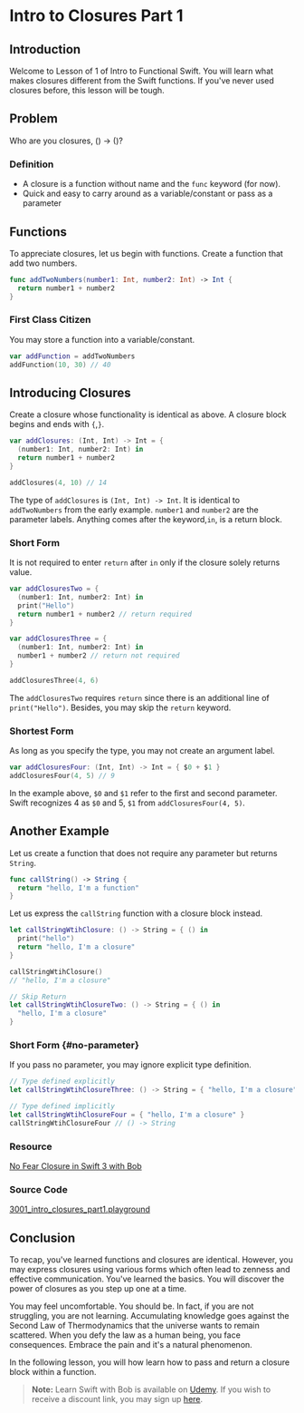 # Intro to Closures Part 1

## Introduction
Welcome to Lesson of 1 of Intro to Functional Swift. You will learn what makes closures different from the Swift functions. If you've never used closures before, this lesson will be tough.

## Problem
Who are you closures, () -> ()?

### Definition
 - A closure is a function without name and the `func` keyword (for now).
 - Quick and easy to carry around as a variable/constant or pass as a parameter

## Functions
To appreciate closures, let us begin with functions. Create a function that add two numbers.

```swift
func addTwoNumbers(number1: Int, number2: Int) -> Int {
  return number1 + number2
}
```

### First Class Citizen
You may store a function into a variable/constant.

```swift
var addFunction = addTwoNumbers
addFunction(10, 30) // 40
```

## Introducing Closures
Create a closure whose functionality is identical as above. A closure block begins and ends with `{`,`}`.

```swift
var addClosures: (Int, Int) -> Int = {
  (number1: Int, number2: Int) in
  return number1 + number2
}

addClosures(4, 10) // 14
```

The type of  `addClosures` is `(Int, Int) -> Int`. It is identical to `addTwoNumbers` from the early example. `number1` and `number2` are the parameter labels. Anything comes after  the keyword,`in`, is a return block.


### Short Form
It is not required to enter `return` after `in` only if the closure solely returns value.

```swift
var addClosuresTwo = {
  (number1: Int, number2: Int) in
  print("Hello")
  return number1 + number2 // return required
}

var addClosuresThree = {
  (number1: Int, number2: Int) in
  number1 + number2 // return not required
}

addClosuresThree(4, 6)
```

The `addClosuresTwo` requires `return` since there is an additional line of `print("Hello")`. Besides, you may skip the `return` keyword.


### Shortest Form
As long as you specify the type, you may not create an argument label.

```swift
var addClosuresFour: (Int, Int) -> Int = { $0 + $1 }
addClosuresFour(4, 5) // 9
```

In the example above, `$0` and `$1` refer to the first and second parameter.    Swift recognizes 4 as `$0` and 5, `$1` from `addClosuresFour(4, 5)`.

## Another Example
Let us create a function that does not require any parameter but returns `String`.

```swift
func callString() -> String {
  return "hello, I'm a function"
}
```

Let us express the `callString` function with a closure block instead.


```swift
let callStringWtihClosure: () -> String = { () in
  print("hello")
  return "hello, I'm a closure"
}

callStringWtihClosure()
// "hello, I'm a closure"

// Skip Return
let callStringWtihClosureTwo: () -> String = { () in
  "hello, I'm a closure"
}
```

### Short Form {#no-parameter}
If you pass no parameter, you may ignore explicit type definition.

```swift
// Type defined explicitly
let callStringWtihClosureThree: () -> String = { "hello, I'm a closure" }

// Type defined implicitly
let callStringWtihClosureFour = { "hello, I'm a closure" }
callStringWtihClosureFour // () -> String
```

### Resource
[No Fear Closure in Swift 3 with Bob]

[No Fear Closure in Swift 3 with Bob]: https://blog.bobthedeveloper.io/no-fear-closure-in-swift-3-with-bob-72a10577c564


### Source Code
[3001_intro_closures_part1.playground](https://www.dropbox.com/sh/dz7zn4gthlms8oh/AAAlcQb3Nu_SD2X3NDLRnZxKa?dl=0)


## Conclusion
To recap, you've learned functions and closures are identical. However, you may express closures using various forms which often lead to zenness and effective communication. You've learned the basics. You will discover the power of closures as you step up one at a time.

You may feel uncomfortable. You should be. In fact, if you are not struggling, you are not learning. Accumulating knowledge goes against the Second Law of Thermodynamics that the universe wants to remain scattered. When you defy the law as a human being, you face consequences. Embrace the pain and it's a natural phenomenon.

In the following lesson, you will how learn how to pass and return a closure block within a function.

> **Note:** Learn Swift with Bob is available on [Udemy](https://udemy.com/learn-swift-with-bob/). If you wish to receive a discount link, you may sign up [here](https://goo.gl/RR4K27).
